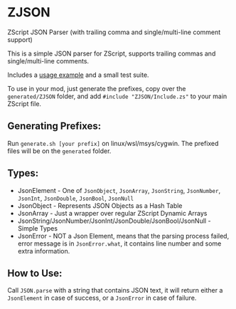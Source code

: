 # ZJSON
ZScript JSON Parser (with trailing comma and single/multi-line comment support)

This is a simple JSON parser for ZScript, supports trailing commas and single/multi-line comments.

Includes a [usage example](.example/zjson-example.pk3) and a small test suite.

To use in your mod, just generate the prefixes, copy over the `generated/ZJSON` folder, and add `#include "ZJSON/Include.zs"` to your main ZScript file.

## Generating Prefixes:
Run `generate.sh [your prefix]` on linux/wsl/msys/cygwin. The prefixed files will be on the `generated` folder.

## Types:
* JsonElement -  One of `JsonObject`, `JsonArray`, `JsonString`, `JsonNumber`, `JsonInt`, `JsonDouble`, `JsonBool`, `JsonNull`
* JsonObject - Represents JSON Objects as a Hash Table
* JsonArray - Just a wrapper over regular ZScript Dynamic Arrays
* JsonString/JsonNumber/JsonInt/JsonDouble/JsonBool/JsonNull - Simple Types
* JsonError - NOT a Json Element, means that the parsing process failed, error message is in `JsonError.what`, it contains line number and some extra information.


## How to Use:

Call `JSON.parse` with a string that contains JSON text, it will return either a `JsonElement` in case of success, or a `JsonError` in case of failure.
